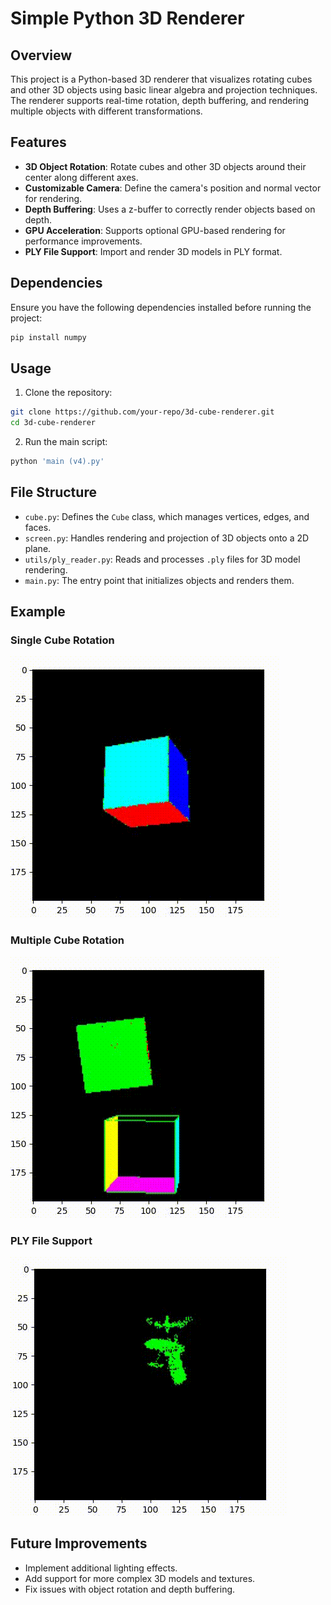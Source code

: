 # Simple Python 3D Renderer

## Overview
This project is a Python-based 3D renderer that visualizes rotating cubes and other 3D objects using basic linear algebra and projection techniques. The renderer supports real-time rotation, depth buffering, and rendering multiple objects with different transformations.

## Features
- **3D Object Rotation**: Rotate cubes and other 3D objects around their center along different axes.
- **Customizable Camera**: Define the camera's position and normal vector for rendering.
- **Depth Buffering**: Uses a z-buffer to correctly render objects based on depth.
- **GPU Acceleration**: Supports optional GPU-based rendering for performance improvements.
- **PLY File Support**: Import and render 3D models in PLY format.

## Dependencies
Ensure you have the following dependencies installed before running the project:
```sh
pip install numpy
```

## Usage
1. Clone the repository:
```sh
git clone https://github.com/your-repo/3d-cube-renderer.git
cd 3d-cube-renderer
```
2. Run the main script:
```sh
python 'main (v4).py'
```

## File Structure
- `cube.py`: Defines the `Cube` class, which manages vertices, edges, and faces.
- `screen.py`: Handles rendering and projection of 3D objects onto a 2D plane.
- `utils/ply_reader.py`: Reads and processes `.ply` files for 3D model rendering.
- `main.py`: The entry point that initializes objects and renders them.

## Example

### Single Cube Rotation
![](./assets/single-cube.gif)

### Multiple Cube Rotation
![](./assets/multi-cube.gif)

### PLY File Support
![](./assets/chair.gif)


## Future Improvements
- Implement additional lighting effects.
- Add support for more complex 3D models and textures.
- Fix issues with object rotation and depth buffering.
